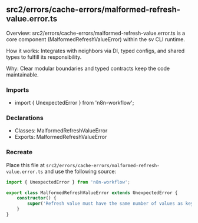 ## src2/errors/cache-errors/malformed-refresh-value.error.ts

Overview: src2/errors/cache-errors/malformed-refresh-value.error.ts is a core component (MalformedRefreshValueError) within the sv CLI runtime.

How it works: Integrates with neighbors via DI, typed configs, and shared types to fulfill its responsibility.

Why: Clear modular boundaries and typed contracts keep the code maintainable.

### Imports

- import { UnexpectedError } from 'n8n-workflow';

### Declarations

- Classes: MalformedRefreshValueError
- Exports: MalformedRefreshValueError

### Recreate

Place this file at `src2/errors/cache-errors/malformed-refresh-value.error.ts` and use the following source:

```ts
import { UnexpectedError } from 'n8n-workflow';

export class MalformedRefreshValueError extends UnexpectedError {
	constructor() {
		super('Refresh value must have the same number of values as keys');
	}
}

```
